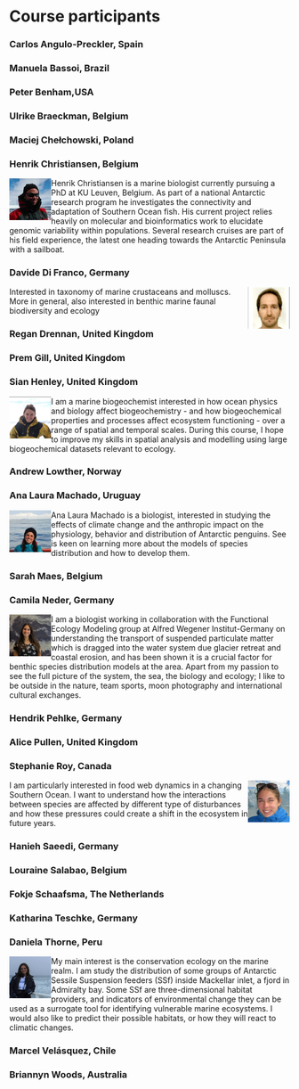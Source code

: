 # Course participants

### Carlos	Angulo-Preckler, Spain

### Manuela	Bassoi, Brazil

### Peter	Benham,USA

### Ulrike	Braeckman, Belgium

### Maciej	Chełchowski, Poland

### Henrik	Christiansen, Belgium
<img src="/images/participants/HenrikChristiansen.jpg" alt="Henrik" title="Henrik" width="75"  align="left"/> Henrik Christiansen is a marine biologist currently pursuing a PhD at KU Leuven, Belgium. As part of a national Antarctic research program he investigates the connectivity and adaptation of Southern Ocean fish. His current project relies heavily on molecular and bioinformatics work to elucidate genomic variability within populations. Several research cruises are part of his field experience, the latest one heading towards the Antarctic Peninsula with a sailboat.

### Davide	Di Franco, Germany
<img src="/images/participants/DavideDiFranco.jpg" alt="Davide" title="Davide" width="75"  align="right"/> Interested in taxonomy of marine crustaceans and molluscs. More in general, also interested in benthic marine faunal biodiversity and ecology

### Regan	Drennan, United Kingdom

### Prem	Gill, United Kingdom

### Sian	Henley,	United Kingdom
<img src="/images/participants/SianHenley.jpg" alt="Sian" title="Sian" width="75"  align="left"/>I am a marine biogeochemist interested in how ocean physics and biology affect biogeochemistry - and how biogeochemical properties and processes affect ecosystem functioning - over a range of spatial and temporal scales. During this course, I hope to improve my skills in spatial analysis and modelling using large biogeochemical datasets relevant to ecology.

### Andrew	Lowther,	Norway

### Ana Laura	Machado,	Uruguay
<img src="/images/participants/AnaLauraMachado.JPG" alt="Ana Laura" title="Ana Laura" width="75"  align="left"/>Ana Laura	Machado is a biologist, interested in studying the effects of climate change and the anthropic impact on the physiology, behavior and distribution of Antarctic penguins. See is keen on learning more about the models of species distribution and how to develop them.

### Sarah	Maes, Belgium

### Camila	Neder, Germany
<img src="/images/participants/CamilaNeder.jpg" alt="Camila" title="Camila" width="75"  align="left"/> I am  a biologist working in collaboration with the Functional Ecology Modeling group at Alfred Wegener Institut-Germany on understanding the transport of suspended particulate matter which is dragged into the water system due glacier retreat and coastal erosion, and has been shown it is a crucial factor for benthic species distribution models at the area. Apart from my passion to see the full picture of the system, the sea, the biology and ecology; I like to be outside in the nature, team sports, moon photography and international cultural exchanges.

### Hendrik	Pehlke, Germany

### Alice	Pullen, United Kingdom

### Stephanie	Roy,	Canada
<img src="/images/participants/StephanieRoy.jpg" alt="Stephanie" title="Stephanie" width="75"  align="right"/>I am particularly interested in food web dynamics in a changing Southern Ocean. I want to understand how the interactions between species are affected by different type of disturbances and how these pressures could create a shift in the ecosystem in future years. 

### Hanieh	Saeedi, Germany

### Louraine	Salabao, Belgium

### Fokje	Schaafsma,	The Netherlands

### Katharina	Teschke, Germany

### Daniela	Thorne,	Peru
<img src="/images/participants/DanielaThorne.jpg" alt="Daniela	Thorne" title="Daniela	Thorne" width="75"  align="left"/>My main interest is the conservation ecology on the marine realm. I am study the distribution of some groups of Antarctic Sessile Suspension feeders (SSf) inside Mackellar inlet, a fjord in Admiralty bay. 
Some SSf are three-dimensional habitat providers, and indicators of environmental change they can be used as a surrogate tool for identifying vulnerable marine ecosystems.
I would also like to predict their possible habitats, or how they will react to climatic changes. 

### Marcel	Velásquez,	Chile

### Briannyn	Woods,	Australia
